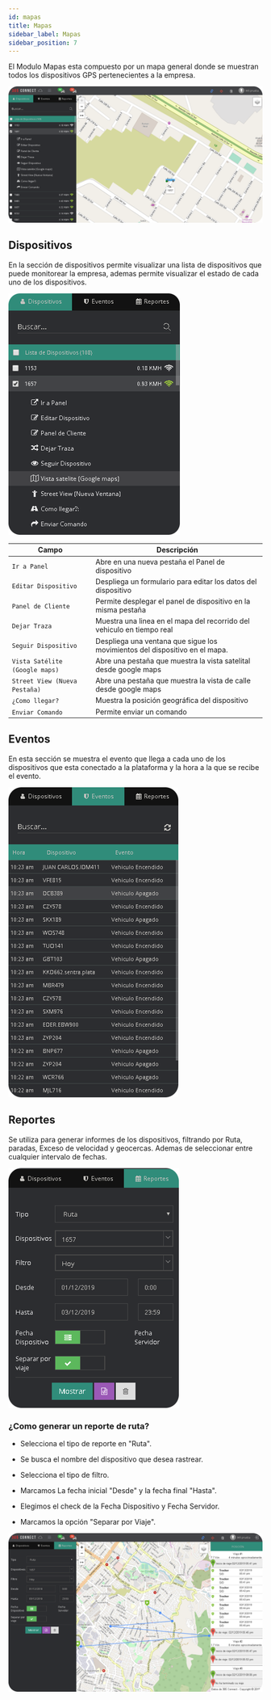 ```yaml
---
id: mapas
title: Mapas
sidebar_label: Mapas
sidebar_position: 7
---
```


El Modulo Mapas esta compuesto por un mapa general donde se muestran todos los dispositivos GPS pertenecientes a la empresa.

![Mapas](./img/Mapas/mapas.png "Mapas")

## Dispositivos

En la sección de dispositivos permite visualizar una lista de dispositivos que puede monitorear la empresa, ademas permite visualizar el estado de cada uno de los dispositivos.

![Dispositivos Mapas](./img/Mapas/dispositivosMapas.png "Dispositivos Mapas")

|Campo                |Descripción                                                              |
|----------------|-------------------------------------------------------------------|
|`Ir a Panel `        |Abre en una nueva pestaña el Panel de dispositivo              |
|`Editar Dispositivo`      |Despliega un formulario para editar los datos del dispositivo     |
|`Panel de Cliente`   |Permite desplegar el panel de dispositivo en la misma pestaña            |
|`Dejar Traza `   | Muestra una linea en el mapa del recorrido del vehiculo en tiempo real|
|`Seguir Dispositivo `|Despliega una ventana que sigue los movimientos del dispositivo en el mapa.                   |
|`Vista Satélite (Google maps) `|Abre una pestaña que muestra la vista satelital desde google maps                     |
|`Street View (Nueva Pestaña) `|Abre una pestaña que muestra la vista de calle desde google maps                    |
|`¿Como llegar? `|Muestra la posición geográfica del dispositivo|
|`Enviar Comando `|Permite enviar un comando                |

## Eventos

En esta sección se muestra el evento que llega a cada uno de los dispositivos que esta conectado a la plataforma y la hora a la que se recibe el evento.

![Eventos Mapas](./img/Mapas/eventosMapas.png "Eventos Mapas")

## Reportes
Se utiliza para generar informes de los dispositivos, filtrando por Ruta, paradas, Exceso de velocidad y geocercas. Ademas de seleccionar entre cualquier intervalo de fechas.

![Reportes Mapas](./img/Mapas/reportesMapas.png "Reportes Mapas")

### ¿Como generar un reporte de ruta?

* Selecciona el tipo de reporte en "Ruta".

* Se busca el nombre del dispositivo que desea rastrear.

* Selecciona el tipo de filtro.

* Marcamos La fecha inicial "Desde" y la fecha final "Hasta".

* Elegimos el check de la Fecha Dispositivo y  Fecha Servidor.

* Marcamos la opción "Separar por Viaje". 

![Reportes Mapas](./img/Mapas/rutaReporteMapas.png "Reportes Mapas")


